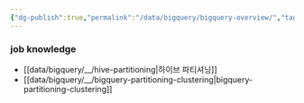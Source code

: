 ```yaml
---
{"dg-publish":true,"permalink":"/data/bigquery/bigquery-overview/","tags":["bigquery","overview"],"dgHomeLink":true,"dgShowBacklinks":true,"dgShowLocalGraph":true,"dgEnableSearch":true,"dgLinkPreview":"ture","noteIcon":"","created":"2024-06-30T00:39:32.592+09:00"}
---
```



### job knowledge
- [[data/bigquery/__/hive-partitioning\|하이브 파티셔닝]]
- [[data/bigquery/__/bigquery-partitioning-clustering\|bigquery-partitioning-clustering]]
